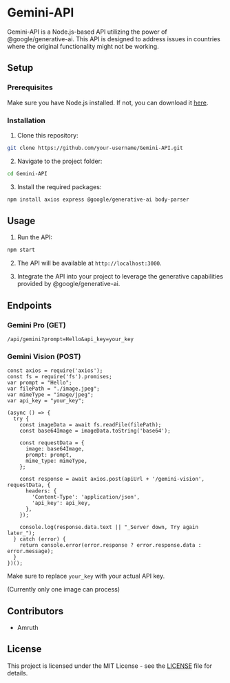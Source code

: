 # Gemini-API

Gemini-API is a Node.js-based API utilizing the power of @google/generative-ai. This API is designed to address issues in countries where the original functionality might not be working.

## Setup

### Prerequisites

Make sure you have Node.js installed. If not, you can download it [here](https://nodejs.org/).

### Installation

1. Clone this repository:

```bash
git clone https://github.com/your-username/Gemini-API.git
```

2. Navigate to the project folder:

```bash
cd Gemini-API
```

3. Install the required packages:

```bash
npm install axios express @google/generative-ai body-parser
```

## Usage

1. Run the API:

```bash
npm start
```

2. The API will be available at `http://localhost:3000`.

3. Integrate the API into your project to leverage the generative capabilities provided by @google/generative-ai.

## Endpoints

### Gemini Pro (GET)

```plaintext
/api/gemini?prompt=Hello&api_key=your_key
```

### Gemini Vision (POST)

```plaintext
const axios = require('axios');
const fs = require('fs').promises;
var prompt = "Hello";
var filePath = "./image.jpeg";
var mimeType = "image/jpeg";
var api_key = "your_key";

(async () => {
  try {
    const imageData = await fs.readFile(filePath);
    const base64Image = imageData.toString('base64');

    const requestData = {
      image: base64Image,
      prompt: prompt,
      mime_type: mimeType,
    };

    const response = await axios.post(apiUrl + '/gemini-vision', requestData, {
      headers: {
        'Content-Type': 'application/json',
        'api_key': api_key,
      },
    });

    console.log(response.data.text || "_Server down, Try again later_");
  } catch (error) {
    return console.error(error.response ? error.response.data : error.message);
  }
})();
```


Make sure to replace `your_key` with your actual API key.

(Currently only one image can process)

## Contributors

- Amruth

## License

This project is licensed under the MIT License - see the [LICENSE](LICENSE.txt) file for details.
